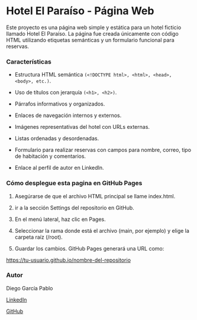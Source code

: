 # Hotel El Paraíso - Página Web

Este proyecto es una página web simple y estática para un hotel ficticio llamado Hotel El Paraíso. La página fue creada únicamente con código HTML utilizando etiquetas semánticas y un formulario funcional para reservas.

### Características

- Estructura HTML semántica ```(<!DOCTYPE html>, <html>, <head>, <body>, etc.)```.

- Uso de títulos con jerarquía ```(<h1>, <h2>)```.

- Párrafos informativos y organizados.

- Enlaces de navegación internos y externos.

- Imágenes representativas del hotel con URLs externas.

- Listas ordenadas y desordenadas.

- Formulario para realizar reservas con campos para nombre, correo, tipo de habitación y comentarios.

- Enlace al perfil de autor en LinkedIn.

### Cómo desplegue esta pagina en GitHub Pages


1. Asegúrarse de que el archivo HTML principal se llame index.html.

2. ir a la sección Settings del repositorio en GitHub.

3. En el menú lateral, haz clic en Pages.

4. Seleccionar la rama donde está el archivo (main, por ejemplo) y elige la carpeta raíz (/root).

5. Guardar los cambios. GitHub Pages generará una URL como:

https://tu-usuario.github.io/nombre-del-repositorio

### Autor

Diego García Pablo

[LinkedIn](https://www.linkedin.com/in/diego-garcia-pablo-199525199/)

[GitHub](https://github.com/diegogarciapablo)